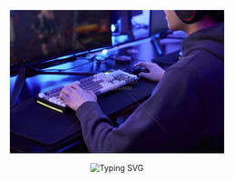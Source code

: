 <!-- Banner Gambar -->
<p align="center">
  <img src="https://raw.githubusercontent.com/Haxvirayer/Haxvirayer/main/readme.jpg" width="75%" />
</p>

<!-- Teks Animasi Ketik -->
<p align="center">
  <img src="https://readme-typing-svg.demolab.com?font=Anonymous+Pro&size=24&pause=1000&center=true&width=800&lines=Hello+everyone%2C+I+am+Haxvi_Rayer;A+student+studying+Cyber+Security;Welcome+to+my+GitHub+profile!" alt="Typing SVG" />
</p>


